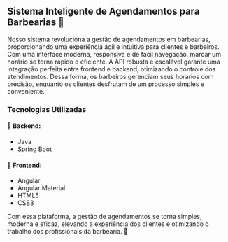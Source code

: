 ## Sistema Inteligente de Agendamentos para Barbearias 💈
Nosso sistema revoluciona a gestão de agendamentos em barbearias, proporcionando uma experiência ágil e intuitiva para clientes e barbeiros. Com uma interface moderna, responsiva e de fácil navegação, marcar um horário se torna rápido e eficiente.
A API robusta e escalável garante uma integração perfeita entre frontend e backend, otimizando o controle dos atendimentos. Dessa forma, os barbeiros gerenciam seus horários com precisão, enquanto os clientes desfrutam de um processo simples e conveniente.

### Tecnologias Utilizadas
#### 🔸 Backend:
- Java
- Spring Boot

#### 🔸 Frontend:
- Angular
- Angular Material
- HTML5
- CSS3

Com essa plataforma, a gestão de agendamentos se torna simples, moderna e eficaz, elevando a experiência dos clientes e otimizando o trabalho dos profissionais da barbearia. 🚀

